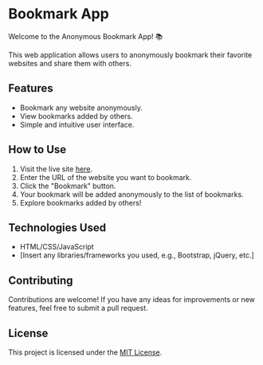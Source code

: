 # Bookmark App

Welcome to the Anonymous Bookmark App! 📚

This web application allows users to anonymously bookmark their favorite websites and share them with others.

## Features

- Bookmark any website anonymously.
- View bookmarks added by others.
- Simple and intuitive user interface.

## How to Use

1. Visit the live site [here](https://yourusername.github.io/anonymous-bookmark-app).
2. Enter the URL of the website you want to bookmark.
3. Click the "Bookmark" button.
4. Your bookmark will be added anonymously to the list of bookmarks.
5. Explore bookmarks added by others!

## Technologies Used

- HTML/CSS/JavaScript
- [Insert any libraries/frameworks you used, e.g., Bootstrap, jQuery, etc.]

## Contributing

Contributions are welcome! If you have any ideas for improvements or new features, feel free to submit a pull request.

## License

This project is licensed under the [MIT License](LICENSE).
